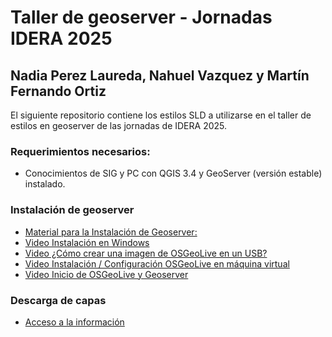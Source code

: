 # Taller de geoserver - Jornadas IDERA 2025
## Nadia Perez Laureda, Nahuel Vazquez y Martín Fernando Ortiz

El siguiente repositorio contiene los estilos SLD a utilizarse en el taller de estilos en geoserver de las jornadas de IDERA 2025.



### Requerimientos necesarios:
* Conocimientos de SIG y PC con QGIS 3.4 y GeoServer (versión estable) instalado.

### Instalación de geoserver
* [Material para la Instalación de Geoserver:](https://drive.google.com/file/d/1QW9CTQxk8G6dQ9Prgpin1WJLFERUnjrj/view?usp=sharing)
* [Video Instalación en Windows](https://www.youtube.com/watch?v=FFDnaOKPniM)
* [Video ¿Cómo crear una imagen de OSGeoLive en un USB?](https://youtu.be/XPHvz84tao4)
* [Video Instalación / Configuración OSGeoLive en máquina virtual](https://www.youtube.com/watch?v=1LFuuLXX0Jk)
* [Video Inicio de OSGeoLive y Geoserver](https://youtu.be/WKR0BBTQrf8)


### Descarga de capas
* [Acceso a la información]()



